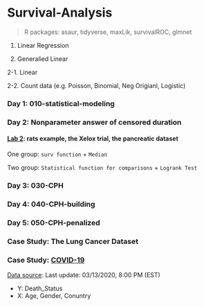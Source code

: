 # Survival-Analysis

> R packages: asaur, tidyverse, maxLik, survivalROC, glmnet

1. Linear Regression

2. Generalied Linear

  2-1. Linear
  
  2-2. Count data (e.g. Poisson, Binomial, Neg Origianl, Logistic)
  

### Day 1: 010-statistical-modeling

### Day 2: Nonparameter answer of censored duration

#### [Lab 2](https://github.com/wulinghsuan/Survival-Analysis/blob/master/020-nonparam.pdf): rats example, the Xelox trial, the pancreatic dataset

One group: `surv function` + `Median`

Two group: `Statistical function for comparisons` + `Logrank Test`

### Day 3: 030-CPH

### Day 4: 040-CPH-building

### Day 5: 050-CPH-penalized

### Case Study: The Lung Cancer Dataset

### Case Study: [COVID-19](https://github.com/wulinghsuan/Survival-Analysis/blob/master/COVID-19.pdf)

[Data source](https://docs.google.com/spreadsheets/d/e/2PACX-1vQU0SIALScXx8VXDX7yKNKWWPKE1YjFlWc6VTEVSN45CklWWf-uWmprQIyLtoPDA18tX9cFDr-aQ9S6/pubhtml): Last update: 03/13/2020, 8:00 PM (EST)

- Y: Death_Status
- X: Age, Gender, Conuntry

